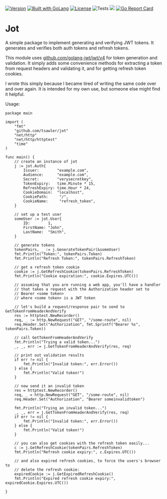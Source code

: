 [![Version](https://img.shields.io/badge/goversion-1.19.x-blue.svg)](https://golang.org)
<a href="https://golang.org"><img src="https://img.shields.io/badge/powered_by-Go-3362c2.svg?style=flat-square" alt="Built with GoLang"></a>
[![License](http://img.shields.io/badge/license-mit-blue.svg?style=flat-square)](https://raw.githubusercontent.com/tsawler/jot/master/LICENSE)
![Tests](https://github.com/tsawler/jot/actions/workflows/tests.yml/badge.svg)
<a href="https://pkg.go.dev/github.com/tsawler/jot"><img src="https://img.shields.io/badge/godoc-reference-%23007d9c.svg"></a>
[![Go Report Card](https://goreportcard.com/badge/github.com/tsawler/jot)](https://goreportcard.com/report/github.com/tsawler/jot)


# Jot

A simple package to implement generating and verifying JWT tokens. It generates and verifies both auth tokens and 
refresh tokens.

This module uses [github.com/golang-jwt/jwt/v4](https://github.com/golang-jwt/jwt) for token generation and validation. It
simply adds some convenience methods for extracting a token
from request headers and validating it, and for getting refresh token cookies.

I wrote this simply because I became tired of writing the same code over and over again. It is intended for my own use, 
but someone else might find it helpful.

Usage:

```golang
package main

import (
	"fmt"
	"github.com/tsawler/jot"
	"net/http"
	"net/http/httptest"
	"time"
)

func main() {
	// create an instance of jot
	j := jot.Auth{
		Issuer:        "example.com",
		Audience:      "example.com",
		Secret:        "verysecretkey",
		TokenExpiry:   time.Minute * 15,
		RefreshExpiry: time.Hour * 24,
		CookieDomain:  "localhost",
		CookiePath:     "/",
		CookieName:     "refresh_token",
	}

	// set up a test user
	someUser := jot.User{
		ID:        1,
		FirstName: "John",
		LastName:  "Smith",
	}

	// generate tokens
	tokenPairs, _ := j.GenerateTokenPair(&someUser)
	fmt.Println("Token:", tokenPairs.Token)
	fmt.Println("Refresh Token:", tokenPairs.RefreshToken)

	// get a refresh token cookie
	cookie := j.GetRefreshCookie(tokenPairs.RefreshToken)
	fmt.Println("Cookie expiration:", cookie.Expires.UTC())

	// assuming that you are running a web app, you'll have a handler
	// that takes a request with the Authorization header set to
	// Bearer <some token>
	// where <some token> is a JWT token

	// let's build a request/response pair to send to GetTokenFromHeaderAndVerify
	res := httptest.NewRecorder()
	req, _ := http.NewRequest("GET", "/some-route", nil)
	req.Header.Set("Authorization", fmt.Sprintf("Bearer %s", tokenPairs.Token))

	// call GetTokenFromHeaderAndVerify
	fmt.Println("Trying a valid token...")
	_, _, err := j.GetTokenFromHeaderAndVerify(res, req)

	// print out validation results
	if err != nil {
		fmt.Println("Invalid token:", err.Error())
	} else {
		fmt.Println("Valid token!")
	}

	// now send it an invalid token
	res = httptest.NewRecorder()
	req, _ = http.NewRequest("GET", "/some-route", nil)
	req.Header.Set("Authorization", "Bearer someinvalidtoken")

	fmt.Println("Trying an invalid token...")
	_, _, err = j.GetTokenFromHeaderAndVerify(res, req)
	if err != nil {
		fmt.Println("Invalid token:", err.Error())
	} else {
		fmt.Println("Valid token!")
	}

	// you can also get cookies with the refresh token easily...
	c := j.GetRefreshCookie(tokenPairs.RefreshToken)
	fmt.Println("Refresh cookie expiry:", c.Expires.UTC())

	// and also expired refresh cookies, to force the users's browser to
	// delete the refresh cookie:
	expiredCookie := j.GetExpiredRefreshCookie()
	fmt.Println("Expired refresh cookie expiry:", expiredCookie.Expires.UTC())

}
```
